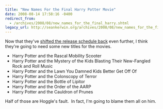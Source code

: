 ```yaml
---
title: "New Names For the Final Harry Potter Movie"
date: 2008-08-14 17:58:16 -0400
redirect_from:
  - /archives/2008/08/new_names_for_the_final_harry.shtml
legacy_url: http://seankerwin.org/archives/2008/08/new_names_for_the_final_harry.shtml
---
```

Now that they've [shifted the release schedule back](http://www.marketwatch.com/news/story/harry-potter-half-blood-prince-moves/story.aspx?guid=%7BF4F52B7F-D1B1-4DC0-BF8A-AD0D9252BE7A%7D&dist=hppr) even further, I think they're going to need some new titles for the movies.

*   Harry Potter and the Rascal Mobility Scooter
*   Harry Potter and the Mystery of the Kids Blasting Their New-Fangled Rock and Roll Music
*   Harry Potter and the Lawn You Damned Kids Better Get Off Of
*   Harry Potter and the Colonscopy of Terror
*   Harry Potter and the Bottle of Lipitor
*   Harry Potter and the Order of the AARP
*   Harry Potter and the Cauldron of Prunes

Half of those are Hoggle's fault.  In fact, I'm going to blame them all on him.

